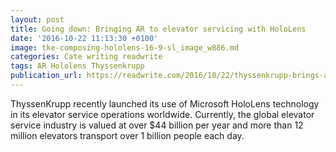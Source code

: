```yaml
---
layout: post
title: Going down: Bringing AR to elevator servicing with HoloLens
date: '2016-10-22 11:13:30 +0100'
image: tke-composing-hololens-16-9-sl_image_w886.md
categories: Cate writing readwrite
tags: AR Hololens Thyssenkrupp
publication_url: https://readwrite.com/2016/10/22/thyssenkrupp-brings-ar-to-elevator-servicing-with-microsoft-hololens-il1/
---
```

ThyssenKrupp recently launched its use of Microsoft HoloLens technology in its elevator service operations worldwide. Currently, the global elevator service industry is valued at over $44 billion per year and more than 12 million elevators transport over 1 billion people each day.
